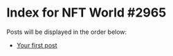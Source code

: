 # Index for NFT World #2965
Posts will be displayed in the order below:

- [Your first post](./001-first.md)

